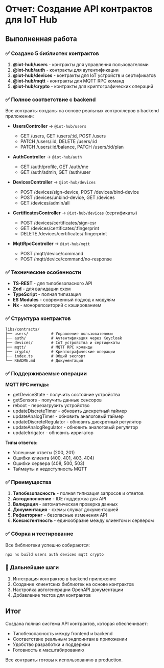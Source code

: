 # Отчет: Создание API контрактов для IoT Hub

## Выполненная работа

### ✅ Создано 5 библиотек контрактов

1. **@iot-hub/users** - контракты для управления пользователями
2. **@iot-hub/auth** - контракты для аутентификации
3. **@iot-hub/devices** - контракты для IoT устройств и сертификатов
4. **@iot-hub/mqtt** - контракты для MQTT RPC команд
5. **@iot-hub/crypto** - контракты для криптографических операций

### ✅ Полное соответствие с backend

Все контракты созданы на основе реальных контроллеров в backend приложении:

- **UsersController** → `@iot-hub/users`

  - GET /users, GET /users/:id, POST /users
  - PATCH /users/:id, DELETE /users/:id
  - PATCH /users/:id/balance, PATCH /users/:id/plan

- **AuthController** → `@iot-hub/auth`

  - GET /auth/profile, GET /auth/me
  - GET /auth/admin, GET /auth/user

- **DevicesController** → `@iot-hub/devices`

  - POST /devices/sign-device, POST /devices/bind-device
  - POST /devices/unbind-device, GET /devices
  - GET /devices/admin/all

- **CertificatesController** → `@iot-hub/devices` (сертификаты)

  - POST /devices/certificates/sign-csr
  - GET /devices/certificates/:fingerprint
  - DELETE /devices/certificates/:fingerprint

- **MqttRpcController** → `@iot-hub/mqtt`
  - POST /mqtt/device/command
  - POST /mqtt/device/command/no-response

### ✅ Технические особенности

- **TS-REST** - для типобезопасного API
- **Zod** - для валидации схем
- **TypeScript** - полная типизация
- **ES Modules** - современный подход к модулям
- **Nx** - монорепозиторий с кэшированием

### ✅ Структура контрактов

```
libs/contracts/
├── users/          # Управление пользователями
├── auth/           # Аутентификация через Keycloak
├── devices/        # IoT устройства и сертификаты
├── mqtt/           # MQTT RPC команды
├── crypto/         # Криптографические операции
├── index.ts        # Общий экспорт
└── README.md       # Документация
```

### ✅ Поддерживаемые операции

**MQTT RPC методы:**

- getDeviceState - получить состояние устройства
- getSensors - получить данные сенсоров
- reboot - перезагрузить устройство
- updateDiscreteTimer - обновить дискретный таймер
- updateAnalogTimer - обновить аналоговый таймер
- updateDiscreteRegulator - обновить дискретный регулятор
- updateAnalogRegulator - обновить аналоговый регулятор
- updateIrrigator - обновить ирригатор

**Типы ответов:**

- Успешные ответы (200, 201)
- Ошибки клиента (400, 401, 403, 404)
- Ошибки сервера (408, 500, 503)
- Таймауты и недоступность MQTT

### ✅ Преимущества

1. **Типобезопасность** - полная типизация запросов и ответов
2. **Автодополнение** - IDE поддержка для API
3. **Валидация** - автоматическая проверка данных
4. **Документация** - схемы служат документацией
5. **Рефакторинг** - безопасные изменения API
6. **Консистентность** - единообразие между клиентом и сервером

### ✅ Сборка и тестирование

Все библиотеки успешно собираются:

```bash
npx nx build users auth devices mqtt crypto
```

### 📝 Дальнейшие шаги

1. Интеграция контрактов в backend приложение
2. Создание клиентских библиотек на основе контрактов
3. Настройка автогенерации OpenAPI документации
4. Добавление тестов для контрактов

## Итог

Создана полная система API контрактов, которая обеспечивает:

- Типобезопасность между frontend и backend
- Соответствие реальным эндпоинтам в приложении
- Удобство разработки и поддержки
- Готовность к масштабированию

Все контракты готовы к использованию в production.
